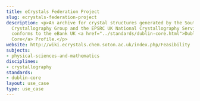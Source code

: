 ```yaml
---
title: eCrystals Federation Project
slug: ecrystals-federation-project
description: <p>An archive for crystal structures generated by the Southampton Chemical
  Crystallography Group and the EPSRC UK National Crystallography Service; its metadata
  conforms to the eBank UK <a href="../standards/dublin-core.html">Dublin
  Core</a> Profile.</p>
website: http://wiki.ecrystals.chem.soton.ac.uk/index.php/Feasibility
subjects:
- physical-sciences-and-mathematics
disciplines:
- crystallography
standards:
- dublin-core
layout: use_case
type: use_case
---
```


